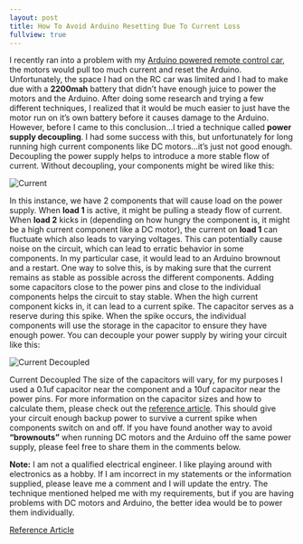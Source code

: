 ```yaml
---
layout: post
title: How To Avoid Arduino Resetting Due To Current Loss
fullview: true
---
```


I recently ran into a problem with my [Arduino powered remote control car](https://www.youtube.com/watch?v=LqzbRwjU4dE), the motors would pull too much current and reset the Arduino. Unfortunately, the space I had on the RC car was limited and I had to make due with a **2200mah** battery that didn’t have enough juice to power the motors and the Arduino. After doing some research and trying a few different techniques, I realized that it would be much easier to just have the motor run on it’s own battery before it causes damage to the Arduino. However, before I came to this conclusion…I tried a technique called **power supply decoupling**. I had some success with this, but unfortunately for long running high current components like DC motors…it’s just not good enough. Decoupling the power supply helps to introduce a more stable flow of current. Without decoupling, your components might be wired like this:

![Current](http://arcturial.github.io/images/current.git "Image 1")

In this instance, we have 2 components that will cause load on the power supply. When **load 1** is active, it might be pulling a steady flow of current. When **load 2** kicks in (depending on how hungry the component is, it might be a high current component like a DC motor), the current on **load 1** can fluctuate which also leads to varying voltages. This can potentially cause noise on the circuit, which can lead to erratic behavior in some components. In my particular case, it would lead to an Arduino brownout and a restart. One way to solve this, is by making sure that the current remains as stable as possible across the different components. Adding some capacitors close to the power pins and close to the individual components helps the circuit to stay stable. When the high current component kicks in, it can lead to a current spike. The capacitor serves as a reserve during this spike. When the spike occurs, the individual components will use the storage in the capacitor to ensure they have enough power. You can decouple your power supply by wiring your circuit like this:

![Current Decoupled](http://arcturial.github.io/images/current-decoupled.git "Image 2")

Current Decoupled The size of the capacitors will vary, for my purposes I used a 0.1uf capacitor near the component and a 10uf capacitor near the power pins. For more information on the capacitor sizes and how to calculate them, please check out the [reference article](http://www.thebox.myzen.co.uk/Tutorial/De-coupling.html). This should give your circuit enough backup power to survive a current spike when components switch on and off. If you have found another way to avoid **“brownouts”** when running DC motors and the Arduino off the same power supply, please feel free to share them in the comments below.

**Note:** I am not a qualified electrical engineer. I like playing around with electronics as a hobby. If I am incorrect in my statements or the information supplied, please leave me a comment and I will update the entry. The technique mentioned helped me with my requirements, but if you are having problems with DC motors and Arduino, the better idea would be to power them individually.

[Reference Article](http://www.thebox.myzen.co.uk/Tutorial/De-coupling.html)